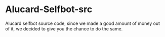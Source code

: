 # Alucard-Selfbot-src
Alucard selfbot source code, since we made a good amount of money out of it, we decided to give you the chance to do the same.
